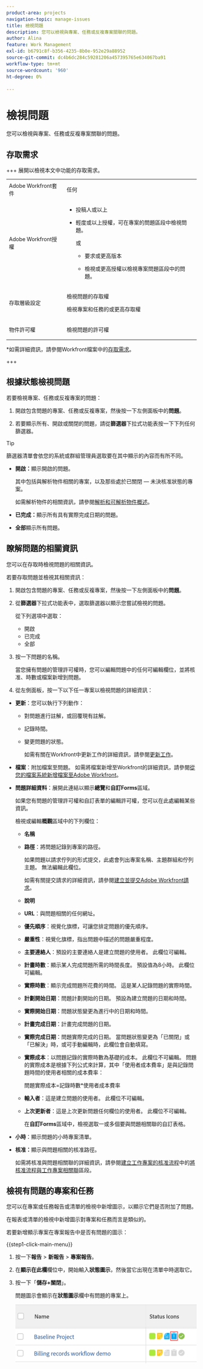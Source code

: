 ```yaml
---
product-area: projects
navigation-topic: manage-issues
title: 檢視問題
description: 您可以檢視與專案、任務或反複專案關聯的問題。
author: Alina
feature: Work Management
exl-id: b6791c8f-b356-4235-8b0e-952e29a88952
source-git-commit: dc4b6dc284c59281206a457395765e634067ba91
workflow-type: tm+mt
source-wordcount: '960'
ht-degree: 0%

---
```


# 檢視問題

<!--Audited: 10/2025-->

您可以檢視與專案、任務或反複專案關聯的問題。

## 存取需求

+++ 展開以檢視本文中功能的存取需求。 

<table style="table-layout:auto"> 
 <col> 
 <col> 
 <tbody> 
  <tr> 
   <td role="rowheader">Adobe Workfront套件</td> 
   <td> <p>任何</p> </td> 
  </tr> 
  <tr> 
   <td role="rowheader">Adobe Workfront授權</td> 
   <td> 
   <ul><li><p>投稿人或以上</p></li> <li><p>輕度或以上授權，可在專案的問題區段中檢視問題。</p></li>

或

<ul><li><p>要求或更高版本</p></li> <li><p>檢視或更高授權以檢視專案問題區段中的問題。</p></li></ul> </td> 
  </tr> 
  <tr> 
   <td role="rowheader">存取層級設定</td> 
   <td> <p>檢視問題的存取權</p> <p>檢視專案和任務的或更高存取權</p> </td> 
  </tr> 
  <tr> 
   <td role="rowheader">物件許可權</td> 
   <td> <p>檢視問題的許可權</p> </td> 
  </tr> 
 </tbody> 
</table>

*如需詳細資訊，請參閱Workfront檔案中的[存取需求](/help/quicksilver/administration-and-setup/add-users/access-levels-and-object-permissions/access-level-requirements-in-documentation.md)。

+++

<!--Old:
<table style="table-layout:auto"> 
 <col> 
 <col> 
 <tbody> 
  <tr> 
   <td role="rowheader">Adobe Workfront plan*</td> 
   <td> <p>Any</p> </td> 
  </tr> 
  <tr> 
   <td role="rowheader">Adobe Workfront license*</td> 
   <td> <p>Request or higher</p> <p>Review or higher license to view issues in the Issues section of a project.</p> </td> 
  </tr> 
  <tr> 
   <td role="rowheader">Access level configurations*</td> 
   <td> <p>View access to Issues</p> <p>View or higher access to Projects and Tasks</p> <p>Note: If you still don't have access, ask your Workfront administrator if they set additional restrictions in your access level. For information about access to issues in your Access Level, see <a href="../../../administration-and-setup/add-users/configure-and-grant-access/grant-access-issues.md" class="MCXref xref">Grant access to issues</a>. For information on how a Workfront administrator can change your access level, see <a href="../../../administration-and-setup/add-users/configure-and-grant-access/create-modify-access-levels.md" class="MCXref xref">Create or modify custom access levels</a>. </p> </td> 
  </tr> 
  <tr> 
   <td role="rowheader">Object permissions</td> 
   <td> <p>View permissions to the issue</p> <p> For information about granting permissions to issues, see <a href="../../../workfront-basics/grant-and-request-access-to-objects/share-an-issue.md" class="MCXref xref">Share an issue </a></p> <p>For information on requesting additional permissions, see <a href="../../../workfront-basics/grant-and-request-access-to-objects/request-access.md" class="MCXref xref">Request access to objects </a>.</p> </td> 
  </tr> 
 </tbody> 
</table>

-->

## 根據狀態檢視問題

若要檢視專案、任務或反複專案的問題：

1. 開啟包含問題的專案、任務或反複專案，然後按一下左側面板中的&#x200B;**問題**。

1. 若要顯示所有、開啟或關閉的問題，請從&#x200B;**篩選器**&#x200B;下拉式功能表按一下下列任何篩選器。

>[!TIP]
>
>篩選器清單會依您的系統或群組管理員選取要在其中顯示的內容而有所不同。

* **開啟：**&#x200B;顯示開啟的問題。

  其中包括與解析物件相關的專案，以及那些處於已關閉 — 未決核准狀態的專案。

  如需解析物件的相關資訊，請參閱[解析和可解析物件概述](../../../manage-work/issues/convert-issues/resolving-and-resolvable-objects.md)。

* **已完成：**&#x200B;顯示所有具有實際完成日期的問題。
* **全部**&#x200B;顯示所有問題。

## 瞭解問題的相關資訊

您可以在存取時檢視問題的相關資訊。

若要存取問題並檢視其相關資訊：

1. 開啟包含問題的專案、任務或反複專案，然後按一下左側面板中的&#x200B;**問題**。
1. 從&#x200B;**篩選器**&#x200B;下拉式功能表中，選取篩選器以顯示您嘗試檢視的問題。

   從下列選項中選取：

   * 開啟
   * 已完成
   * 全部

1. 按一下問題的名稱。

   當您擁有問題的管理許可權時，您可以編輯問題中的任何可編輯欄位，並將核准、時數或檔案新增到問題。

1. 從左側面板，按一下以下任一專案以檢視問題的詳細資訊：

* **更新**：您可以執行下列動作：

   * 對問題進行註解，或回覆現有註解。
   * 記錄時間。
   * 變更問題的狀態。

     如需有關在Workfront中更新工作的詳細資訊，請參閱[更新工作](/help/quicksilver/workfront-basics/updating-work-items-and-viewing-updates/update-work.md)。

* **檔案**：附加檔案至問題。 如需將檔案新增至Workfront的詳細資訊，請參閱[從您的檔案系統新增檔案至Adobe Workfront](../../../documents/adding-documents-to-workfront/add-documents-from-file-system.md)。

* **問題詳細資料**：展開此連結以顯示&#x200B;**總覽**&#x200B;和&#x200B;**自訂Forms**&#x200B;區域。

  如果您有問題的管理許可權和自訂表單的編輯許可權，您可以在此處編輯某些資訊。

  檢視或編輯&#x200B;**概觀**&#x200B;區域中的下列欄位：

   * **名稱**
   * **路徑**：將問題記錄到專案的路徑。

     如果問題以請求佇列的形式提交，此處會列出專案名稱、主題群組和佇列主題。 無法編輯此欄位。

     如需有關提交請求的詳細資訊，請參閱[建立並提交Adobe Workfront請求](../../../manage-work/requests/create-requests/create-submit-requests.md)。

   * **說明**
   * **URL**：與問題相關的任何網址。
   * **優先順序**：視覺化旗標，可讓您排定問題的優先順序。
   * **嚴重性**：視覺化旗標，指出問題中描述的問題嚴重程度。
   * **主要連絡人**：預設的主要連絡人是建立問題的使用者。 此欄位可編輯。
   * **計畫時數**：顯示某人完成問題所需的時間長度。 預設值為8小時。 此欄位可編輯。
   * **實際時數**：顯示完成問題所花費的時間。 這是某人記錄問題的實際時間。
   * **計劃開始日期**：問題計劃開始的日期。 預設為建立問題的日期和時間。
   * **實際開始日期**：問題狀態變更為進行中的日期和時間。
   * **計畫完成日期**：計畫完成問題的日期。
   * **實際完成日期**：問題實際完成的日期。 當問題狀態變更為「已關閉」或「已解決」時，或可手動編輯時，此欄位會自動填寫。
   * **實際成本**：以問題記錄的實際時數為基礎的成本。 此欄位不可編輯。 問題的實際成本是根據下列公式來計算，其中「使用者成本費率」是與記錄問題時間的使用者相關的成本費率：

     問題實際成本=記錄時數*使用者成本費率

   * **輸入者**：這是建立問題的使用者。 此欄位不可編輯。
   * **上次更新者**：這是上次更新問題任何欄位的使用者。 此欄位不可編輯。

     在&#x200B;**自訂Forms**&#x200B;區域中，檢視選取一或多個要與問題相關聯的自訂表格。

* **小時**：顯示問題的小時專案清單。
* **核准：**&#x200B;顯示與問題相關的核准路徑。

  如需將核准與問題相關聯的詳細資訊，請參閱[建立工作專案的核准流程](../../../administration-and-setup/customize-workfront/configure-approval-milestone-processes/create-approval-processes.md#associating-the-approval-process-with-an-object)中的[將核准流程與工作專案相關聯](../../../administration-and-setup/customize-workfront/configure-approval-milestone-processes/create-approval-processes.md)區段。

## 檢視有問題的專案和任務

您可以在專案或任務報告或清單的檢視中新增圖示，以顯示它們是否附加了問題。

在報表或清單的檢視中新增圖示對專案和任務而言是類似的。

若要新增顯示專案在專案報告中是否有問題的圖示：

{{step1-click-main-menu}}

1. 按一下&#x200B;**報告** > **新報告** > **專案報告**。
1. 在&#x200B;**顯示在此欄**&#x200B;欄位中，開始輸入&#x200B;**狀態圖示**，然後當它出現在清單中時選取它。

1. 按一下「**儲存+關閉**」。

   問題圖示會顯示在&#x200B;**狀態圖示**&#x200B;欄中有問題的專案上。

   ![含有問題圖示的專案清單](assets/project-list-with-issue-icon-350x132.png)
